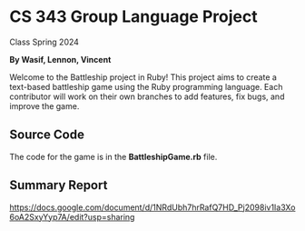 # CS 343 Group Language Project

Class Spring 2024

**By Wasif, Lennon, Vincent**

Welcome to the Battleship project in Ruby! This project aims to create a text-based battleship game using the Ruby programming language. Each contributor will work on their own branches to add features, fix bugs, and improve the game.

## Source Code

The code for the game is in the **BattleshipGame.rb** file. 

## Summary Report
https://docs.google.com/document/d/1NRdUbh7hrRafQ7HD_Pj2098iv1Ia3Xo6oA2SxyYyp7A/edit?usp=sharing
